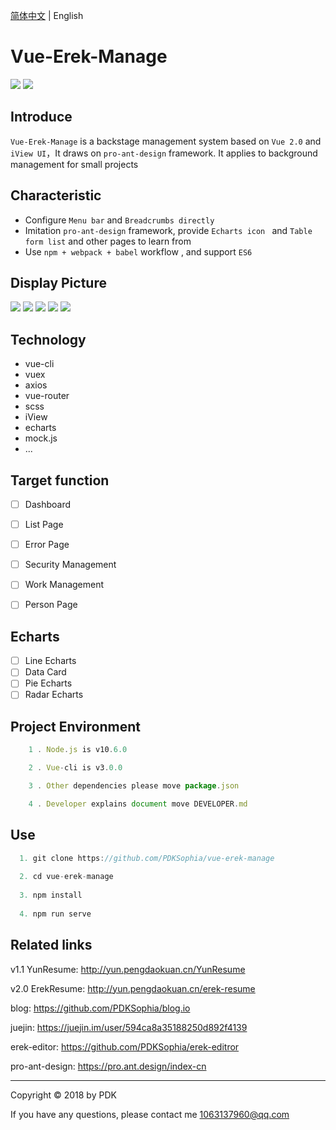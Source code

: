 [简体中文](./README.md) | English
# Vue-Erek-Manage

![](https://img.shields.io/badge/vue-2.5.2-blue.svg)
![](https://img.shields.io/badge/license-MIT-orange.svg)

## Introduce
`Vue-Erek-Manage` is a backstage management system based on `Vue 2.0` and `iView UI`，It draws on `pro-ant-design` framework. It applies to background management for small projects


## Characteristic
- Configure `Menu bar` and `Breadcrumbs directly`
- Imitation `pro-ant-design` framework, provide `Echarts icon ` and `Table form list` and other pages to learn from
- Use `npm + webpack + babel` workflow , and support `ES6`

## Display Picture

<img src='https://github.com/PDKSophia/erek-resume-manage/raw/master/image/pic_0.png'>

<img src='https://github.com/PDKSophia/erek-resume-manage/raw/master/image/pic_1.png'>

<img src='https://github.com/PDKSophia/erek-resume-manage/raw/master/image/pic_2.png'>

<img src='https://github.com/PDKSophia/erek-resume-manage/raw/master/image/pic_3.png'>

<img src='https://github.com/PDKSophia/erek-resume-manage/raw/master/image/pic_4.png'>

<!-- ## Display Link -->
<!-- Link: http://yun.pengdaokuan.cn/erek-manage -->

## Technology
+ vue-cli
+ vuex
+ axios
+ vue-router
+ scss
+ iView
+ echarts
+ mock.js
+ ...

## Target function
- [ ] Dashboard
- [ ] List Page
- [ ] Error Page
- [ ] Security Management
- [ ] Work Management
- [ ] Person Page


## Echarts
- [ ] Line Echarts
- [ ] Data Card
- [ ] Pie Echarts
- [ ] Radar Echarts

## Project Environment
```javascript
    1 . Node.js is v10.6.0 

    2 . Vue-cli is v3.0.0

    3 . Other dependencies please move package.json

    4 . Developer explains document move DEVELOPER.md

```

## Use
```javascript
  1. git clone https://github.com/PDKSophia/vue-erek-manage
  
  2. cd vue-erek-manage
  
  3. npm install
  
  4. npm run serve
```

## Related links
v1.1 YunResume: http://yun.pengdaokuan.cn/YunResume

v2.0 ErekResume: http://yun.pengdaokuan.cn/erek-resume

blog: https://github.com/PDKSophia/blog.io

juejin: https://juejin.im/user/594ca8a35188250d892f4139

erek-editor: https://github.com/PDKSophia/erek-editror

pro-ant-design: https://pro.ant.design/index-cn

-----

Copyright © 2018 by PDK

If you have any questions, please contact me 1063137960@qq.com
